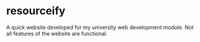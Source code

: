 # resourceify
A quick website developed for my university web development module. Not all features of the website are functional.
